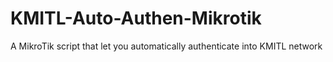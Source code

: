 # KMITL-Auto-Authen-Mikrotik
A MikroTik script that let you automatically authenticate into KMITL network
